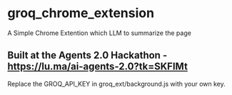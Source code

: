 # groq_chrome_extension
A Simple Chrome Extention which LLM to summarize the page


## Built at the Agents 2.0 Hackathon - https://lu.ma/ai-agents-2.0?tk=SKFIMt

Replace the GROQ_API_KEY in groq_ext/background.js with your own key.
